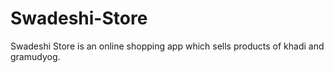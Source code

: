 # Swadeshi-Store
Swadeshi Store is an online shopping app which sells products of khadi and gramudyog.
